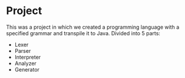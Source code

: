 # Project
 
This was a project in which we created a programming language with a specified grammar and transpile it to Java.
Divided into 5 parts:
* Lexer
* Parser
* Interpreter
* Analyzer
* Generator
